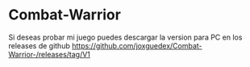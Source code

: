 # Combat-Warrior


Si deseas probar mi juego puedes descargar la version para PC en los releases de github https://github.com/joxguedex/Combat-Warrior-/releases/tag/V1


